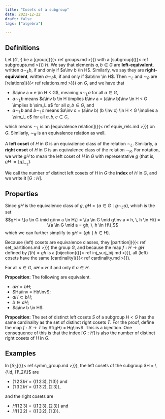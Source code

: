 ```yaml
---
title: "Cosets of a subgroup"
date: 2021-12-22
draft: false
tags: ["algebra"]

---
```



## Definitions
Let $(G, \cdot)$ be a [group]({{< ref groups.md >}}) with a [subgroup]({{< ref subgroups.md >}}) $H$. We say that elements $a, b \in G$ are **left-equivalent**, written $a \sim_L b$, if and only if $a\inv b \in H$. Similarly, we say they are **right-equivalent**, written $a \sim_R b$, if and only if $ab\inv \in H$. Then $\sim_L$ and $\sim_R$ are [relations]({{< ref relations.md >}}) on $G$, and we have that 

- $a\inv a = e \in H < G$, meaning $a \sim_L a$ for all $a \in G$,
- $a \sim_L b$ means $a\inv b \in H \implies b\inv a = (a\inv b)\inv \in H < G \implies b \sim_L a$ for all $a,b \in G$, and
- $a \sim_L b$ and $b \sim_L c$ means $a\inv c = (a\inv b) (b \inv c) \in H < G \implies a \sim_L c$ for all $a,b,c \in G$,

which means $\sim_L$ is an [equivalence relation]({{< ref equiv_rels.md >}}) on $G$. Similarly, $\sim_R$ is an equivalence relation as well.

A **left coset** of $H$ in $G$ is an equivalence class of the relation $\sim_L$. Similarly, a **right coset** of $H$ in $G$ is an equivalence class of the relation $\sim_R$. For notation, we write $gH$ to mean the left coset of $H$ in $G$ with representative $g$ (that is, $gH := [g]_{\sim_L}$).

We call the number of distinct left cosets of $H$ in $G$ the **index** of $H$ in $G$, and we write it $[G:H]$.

## Properties
Since $gH$ is the equivalence class of $g$, $gH = \{a \in G \mid g \sim_L a\}$, which is the set $$gH = \{a \in G \mid g\inv a \in H\} = \{a \in G \mid g\inv a = h, \, h \in H\} = \{a \in G \mid a = gh, \, h \in H\},$$ which we can further simplify to $gH = \{gh \mid h \in H\}$.

Because (left) cosets are equivalence classes, they [partition]({{< ref set_partitions.md >}}) the group $G$, and because the map $f: H \to gH$ defined by $f(h) =gh$ is a [bijection]({{< ref inj_surj_bij.md >}}), all (left) cosets have the same [cardinality]({{< ref cardinality.md >}}).

For all $a \in G$, $aH = H$ if and only if $a \in H$. 

**Proposition:** The following are equivalent.

- $aH = bH$;
- $Ha\inv = Hb\inv$;
- $aH \subset bH$;
- $b \in aH$;
- $a\inv b \in H$.

**Proposition:** The set of distinct left cosets $S$ of a subgroup $H < G$ has the same cardinality as the set of distinct right cosets $T$. For the proof, define the map $f:S \to T$ by $f(gH) = Hg\inv$. This is a bijection. One consequence of this is that the index $[G:H]$ is also the number of distinct right cosets of $H$ in $G$. 

## Examples
In [$S_3$]({{< ref symm_group.md >}}), the left cosets of the subgroup $H = \{\id, (1\,2)\}$ are

- $(1\,2\,3) H = \{(1\,2\,3), (1\,3)\}$ and
- $(1\,3\,2) H = \{(1\,3\,2), (2\,3)\}$,

and the right cosets are 

- $H (1\,2\,3) = \{(1\,2\,3), (2\,3)\}$ and
- $H (1\,3\,2) = \{(1\,3\,2), (1\,3)\}$.
